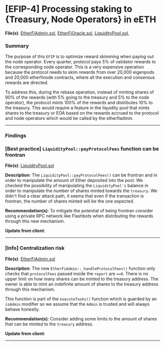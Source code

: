 # [EFIP-4] Processing staking to {Treasury, Node Operators} in eETH

**File(s)**: [EtherFiAdmin.sol](https://github.com/etherfi-protocol/smart-contracts/blob/9cae955d2e897cb5e8bf5266a0de22da73f1ac99/src/EtherFiAdmin.sol#L20), [EtherFiOracle.sol](https://github.com/etherfi-protocol/smart-contracts/blob/9cae955d2e897cb5e8bf5266a0de22da73f1ac99/src/EtherFiOracle.sol#L14), [LiquidityPool.sol](https://github.com/etherfi-protocol/smart-contracts/blob/9cae955d2e897cb5e8bf5266a0de22da73f1ac99/src/LiquidityPool.sol#L26), 

### Summary

The purpose of this `EFIP` is to optimize reward skimming when paying out the node operator. Every quarter, protocol pays 5% of validator rewards to the corresponding node operator. This is a very expensive operation because the protocol needs to skim rewards from over 20,000 eigenpods and 20,000 etherfinode contracts, where all the execution and consensus rewards are directed.

To address this, during the rebase operation, instead of minting shares of 90% of the rewards (with 5% going to the treasury and 5% to the node operator), the protocol mints 100% of the rewards and distributes 10% to the treasury. This would require a feature in the liquidity pool that mints shares to the treasury or EOA based on the rewards accrued to the protocol and node operators which would be called by the etherfiadmin.

---

### Findings

### [Best practice] `LiquidityPool::payProtocolFees` function can be frontran

**File(s)**: [LiquidityPool.sol](https://github.com/etherfi-protocol/smart-contracts/blob/9cae955d2e897cb5e8bf5266a0de22da73f1ac99/src/LiquidityPool.sol#L467)

**Description**: The `LiquidityPool::payProtocolFees()` can be frontran and in order to manipulate the amount of Ether deposited into the pool. We checked the possibility of manipulating the `LiquidityPool's` balance in order to manipulate the number of shares minted towards the `treasury`. We didn't find a clear attack path, it seems that even if the transaction is frontran, the number of shares minted will be the one expected.

**Recommendation(s)**: To mitigate the potential of being frontran consider using a private RPC network like Flashbots when distributing the rewards through this new mechanism.

**Update from client**:

---

### [Info] Centralization risk

**File(s)**: [EtherFiAdmin.sol](https://github.com/etherfi-protocol/smart-contracts/blob/9cae955d2e897cb5e8bf5266a0de22da73f1ac99/src/EtherFiAdmin.sol#L154)

**Description**: The new `EtherFiAdmin::_handleProtocolFees()` function only checks that `protocolFees` passed inside the `report` are `>=0`. There is no upper limit on how many shares can be minted to the treasury address. The owner is able to mint an indefinite amount of shares to the treasury address through this mechanism.

This function is part of the `executeTasks()` function which is guarded by an `isAdmin` modifier so we assume that the `Admin` is trusted and will always behave honestly.

**Recommendation(s)**: Consider adding some limits to the amount of shares that can be minted to the `treasury` address.

**Update from client**:

---
